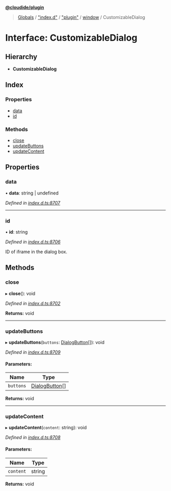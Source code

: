 **[@cloudide/plugin](../README.md)**

> [Globals](../README.md) / ["index.d"](../modules/_index_d_.md) / ["plugin"](../modules/_index_d_._plugin_.md) / [window](../modules/_index_d_._plugin_.window.md) / CustomizableDialog

# Interface: CustomizableDialog

## Hierarchy

* **CustomizableDialog**

## Index

### Properties

* [data](_index_d_._plugin_.window.customizabledialog.md#data)
* [id](_index_d_._plugin_.window.customizabledialog.md#id)

### Methods

* [close](_index_d_._plugin_.window.customizabledialog.md#close)
* [updateButtons](_index_d_._plugin_.window.customizabledialog.md#updatebuttons)
* [updateContent](_index_d_._plugin_.window.customizabledialog.md#updatecontent)

## Properties

### data

•  **data**: string \| undefined

*Defined in [index.d.ts:8707](https://github.com/shuyaqian/cloudide-plugin-api/blob/57a3a2a/index.d.ts#L8707)*

___

### id

•  **id**: string

*Defined in [index.d.ts:8706](https://github.com/shuyaqian/cloudide-plugin-api/blob/57a3a2a/index.d.ts#L8706)*

ID of iframe in the dialog box.

## Methods

### close

▸ **close**(): void

*Defined in [index.d.ts:8702](https://github.com/shuyaqian/cloudide-plugin-api/blob/57a3a2a/index.d.ts#L8702)*

**Returns:** void

___

### updateButtons

▸ **updateButtons**(`buttons`: [DialogButton](_index_d_._plugin_.window.dialogbutton.md)[]): void

*Defined in [index.d.ts:8709](https://github.com/shuyaqian/cloudide-plugin-api/blob/57a3a2a/index.d.ts#L8709)*

#### Parameters:

Name | Type |
------ | ------ |
`buttons` | [DialogButton](_index_d_._plugin_.window.dialogbutton.md)[] |

**Returns:** void

___

### updateContent

▸ **updateContent**(`content`: string): void

*Defined in [index.d.ts:8708](https://github.com/shuyaqian/cloudide-plugin-api/blob/57a3a2a/index.d.ts#L8708)*

#### Parameters:

Name | Type |
------ | ------ |
`content` | string |

**Returns:** void
